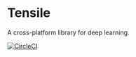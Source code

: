 # Tensile
A cross-platform library for deep learning.

[![CircleCI](https://circleci.com/gh/cmk/tensile.svg?style=shield&circle-token=5a9d53a59f23607afe7b34d19cce33f0657adc6e)](https://circleci.com/gh/cmk/tensile)

